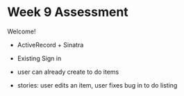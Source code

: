 # Week 9 Assessment

Welcome!


- ActiveRecord + Sinatra

- Existing Sign in

- user can already create to do items

- stories: user edits an item, user fixes bug in to do listing
